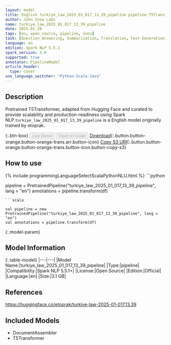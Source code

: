 ```yaml
---
layout: model
title: English turkiye_law_2025_01_017_13_39_pipeline pipeline T5Transformer from etoprak
author: John Snow Labs
name: turkiye_law_2025_01_017_13_39_pipeline
date: 2025-01-29
tags: [en, open_source, pipeline, onnx]
task: [Question Answering, Summarization, Translation, Text Generation]
language: en
edition: Spark NLP 5.5.1
spark_version: 3.0
supported: true
annotator: PipelineModel
article_header:
  type: cover
use_language_switcher: "Python-Scala-Java"
---
```


## Description

Pretrained T5Transformer, adapted from Hugging Face and curated to provide scalability and production-readiness using Spark NLP.`turkiye_law_2025_01_017_13_39_pipeline` is a English model originally trained by etoprak.

{:.btn-box}
<button class="button button-orange" disabled>Live Demo</button>
<button class="button button-orange" disabled>Open in Colab</button>
[Download](https://s3.amazonaws.com/auxdata.johnsnowlabs.com/public/models/turkiye_law_2025_01_017_13_39_pipeline_en_5.5.1_3.0_1738148639503.zip){:.button.button-orange.button-orange-trans.arr.button-icon}
[Copy S3 URI](s3://auxdata.johnsnowlabs.com/public/models/turkiye_law_2025_01_017_13_39_pipeline_en_5.5.1_3.0_1738148639503.zip){:.button.button-orange.button-orange-trans.button-icon.button-copy-s3}

## How to use



<div class="tabs-box" markdown="1">
{% include programmingLanguageSelectScalaPythonNLU.html %}
```python

pipeline = PretrainedPipeline("turkiye_law_2025_01_017_13_39_pipeline", lang = "en")
annotations =  pipeline.transform(df)   

```
```scala

val pipeline = new PretrainedPipeline("turkiye_law_2025_01_017_13_39_pipeline", lang = "en")
val annotations = pipeline.transform(df)

```
</div>

{:.model-param}
## Model Information

{:.table-model}
|---|---|
|Model Name:|turkiye_law_2025_01_017_13_39_pipeline|
|Type:|pipeline|
|Compatibility:|Spark NLP 5.5.1+|
|License:|Open Source|
|Edition:|Official|
|Language:|en|
|Size:|3.1 GB|

## References

https://huggingface.co/etoprak/turkiye-law-2025-01-017.13.39

## Included Models

- DocumentAssembler
- T5Transformer